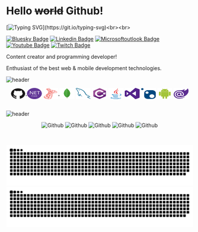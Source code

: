 # Hello ~~world~~ Github! 

[![Typing SVG](https://readme-typing-svg.herokuapp.com/?color=3942E4&size=35&center=true&vCenter=true&width=1000&lines=My+name+is+Fabio+H+C+Nobre.;I+am+FULL+STACK+DEVELOPER.;)](https://git.io/typing-svg)<br><br>

[![Bluesky Badge](https://img.shields.io/badge/-@fabiohcnobre-FFFF00?style=flat-square&labelColor=FFFF00&logo=bluesky&logoColor=black&link=https://bsky.app/profile/fabiohcnobre.dev.br)](https://bsky.app/profile/fabiohcnobre.dev.br) 
[![Linkedin Badge](https://img.shields.io/badge/-fabiohcnobre-FFFF00?style=flat-square&logo=Linkedin&logoColor=black&link=https://www.linkedin.com/in/diego-schell-fernandes/)](https://www.linkedin.com/in/fabiohcnobre/) 
[![Microsoftoutlook Badge](https://img.shields.io/badge/-fabiohcnobre@hotmail.com-0511F2?style=flat-square&logo=Microsoftoutlook&logoColor=white&link=mailto:fabiohcnobre@hotmail.com)](mailto:fabiohcnobre@hotmail.com)
[![Youtube Badge](https://img.shields.io/badge/-youtube/fabiohcnobre-FF0D0D?style=flat-square&logo=Youtube&logoColor=white&link=fabiohcnobre)](https://www.youtube.com/fabiohcnobre)
[![Twitch Badge](https://img.shields.io/badge/-Twitch/fabiohcnobre-0DF205?style=flat-square&logo=Twitch&logoColor=white&link=fabiohcnobre)](https://www.twitch.com/fabiohcnobre)

Content creator and programming developer!

Enthusiast of the best web & mobile development technologies.

 ![header](https://capsule-render.vercel.app/api?type=soft&color=3942E4&height=80&section=header&text=Technologies&fontSize=40)

<div align="center">  
	<a href="https://github.com" ><img align="center" alt="Fabio-github" height="30" width="40" fill="#5A45FF" src="https://raw.githubusercontent.com/devicons/devicon/master/icons/github/github-original.svg"> </a>
	<a href="https://dotnet.microsoft.com/pt-br/download" > <img align="center" alt="Fabio-dotnetcore" height="30" width="40" src="https://raw.githubusercontent.com/devicons/devicon/master/icons/dotnetcore/dotnetcore-original.svg"></a>
	<a href="https://www.microsoft.com/pt-br/sql-server" > <img align="center" alt="Fabio-microsoftsqlserver" height="30" width="40" src="https://raw.githubusercontent.com/devicons/devicon/master/icons/microsoftsqlserver/microsoftsqlserver-plain.svg"> </a>
	<a href="https://www.mongodb.com/" ><img align="center" alt="Fabio-mongodb" height="30" width="40" src="https://raw.githubusercontent.com/devicons/devicon/master/icons/mongodb/mongodb-original.svg"></a>
	<a href="https://mysql.com" ><img align="center" alt="Fabio-mysql" height="30" width="40" src="https://raw.githubusercontent.com/devicons/devicon/master/icons/mysql/mysql-original.svg"></a>
	<a href="https://learn.microsoft.com/pt-br/dotnet/csharp/" ><img align="center" alt="Fabio-csharp" height="30" width="40" src="https://raw.githubusercontent.com/devicons/devicon/master/icons/csharp/csharp-original.svg"></a>
	<a href="https://www.java.com/" ><img align="center" alt="Fabio-java" height="30" width="40" src="https://raw.githubusercontent.com/devicons/devicon/master/icons/java/java-original.svg"></a>
	<a href="https://visualstudio.microsoft.com/" ><img align="center" alt="Fabio-visualstudio" height="30" width="40" src="https://raw.githubusercontent.com/devicons/devicon/master/icons/visualstudio/visualstudio-plain.svg"></a>
	<a href="https://www.nuget.org/" ><img align="center" alt="Fabio-nuget" height="30" width="40" src="https://raw.githubusercontent.com/devicons/devicon/master/icons/nuget/nuget-original.svg"></a>
	<a href="https://www.android.com/intl/pt-BR_br/" ><img align="center" alt="Fabio-android" height="30" width="40" src="https://raw.githubusercontent.com/devicons/devicon/master/icons/android/android-original.svg"></a>	
	<a href="https://dotnet.microsoft.com/pt-br/apps/aspnet/web-apps/blazor" ><img align="center" alt="Fabio-github" height="30" width="40" fill="#5A45FF" src="https://raw.githubusercontent.com/devicons/devicon/master/icons/blazor/blazor-original.svg"> </a>
</div>
<br/>

![header](https://capsule-render.vercel.app/api?type=soft&color=3942E4&height=80&section=header&text=Analytic&fontSize=40)

<div align="center">

![Github](http://github-profile-summary-cards.vercel.app/api/cards/profile-details?username=fabiohcnobre&theme=transparent)
![Github](http://github-profile-summary-cards.vercel.app/api/cards/repos-per-language?username=fabiohcnobre&theme=transparent)
![Github](http://github-profile-summary-cards.vercel.app/api/cards/most-commit-language?username=fabiohcnobre&theme=transparent)
![Github](http://github-profile-summary-cards.vercel.app/api/cards/stats?username=fabiohcnobre&theme=transparent)
![Github](http://github-profile-summary-cards.vercel.app/api/cards/productive-time?username=fabiohcnobre&theme=transparent&utcOffset=3)

<br/>	

![GitHub Snake Light](https://github.com/fabiohcnobre/fabiohcnobre/blob/output/github-snake.svg#gh-light-mode-only)
![GitHub Snake dark](https://github.com/fabiohcnobre/fabiohcnobre/blob/output/github-snake-dark.svg#gh-dark-mode-only)
	
</div>
